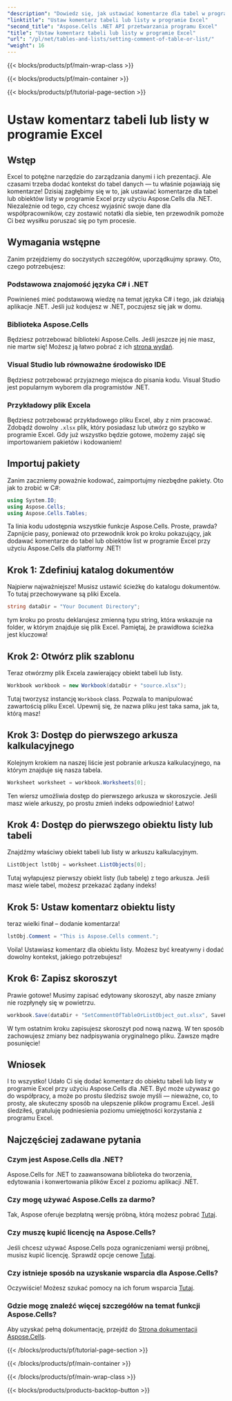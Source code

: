 ```yaml
---
"description": "Dowiedz się, jak ustawiać komentarze dla tabel w programie Excel za pomocą Aspose.Cells dla platformy .NET, korzystając z naszego prostego przewodnika krok po kroku."
"linktitle": "Ustaw komentarz tabeli lub listy w programie Excel"
"second_title": "Aspose.Cells .NET API przetwarzania programu Excel"
"title": "Ustaw komentarz tabeli lub listy w programie Excel"
"url": "/pl/net/tables-and-lists/setting-comment-of-table-or-list/"
"weight": 16
---
```


{{< blocks/products/pf/main-wrap-class >}}

{{< blocks/products/pf/main-container >}}

{{< blocks/products/pf/tutorial-page-section >}}

# Ustaw komentarz tabeli lub listy w programie Excel

## Wstęp
Excel to potężne narzędzie do zarządzania danymi i ich prezentacji. Ale czasami trzeba dodać kontekst do tabel danych — tu właśnie pojawiają się komentarze! Dzisiaj zagłębimy się w to, jak ustawiać komentarze dla tabel lub obiektów listy w programie Excel przy użyciu Aspose.Cells dla .NET. Niezależnie od tego, czy chcesz wyjaśnić swoje dane dla współpracowników, czy zostawić notatki dla siebie, ten przewodnik pomoże Ci bez wysiłku poruszać się po tym procesie.
## Wymagania wstępne
Zanim przejdziemy do soczystych szczegółów, uporządkujmy sprawy. Oto, czego potrzebujesz:
### Podstawowa znajomość języka C# i .NET
Powinieneś mieć podstawową wiedzę na temat języka C# i tego, jak działają aplikacje .NET. Jeśli już kodujesz w .NET, poczujesz się jak w domu.
### Biblioteka Aspose.Cells
Będziesz potrzebować biblioteki Aspose.Cells. Jeśli jeszcze jej nie masz, nie martw się! Możesz ją łatwo pobrać z ich [strona wydań](https://releases.aspose.com/cells/net/).
### Visual Studio lub równoważne środowisko IDE
Będziesz potrzebować przyjaznego miejsca do pisania kodu. Visual Studio jest popularnym wyborem dla programistów .NET.
### Przykładowy plik Excela
Będziesz potrzebować przykładowego pliku Excel, aby z nim pracować. Zdobądź dowolny `.xlsx` plik, który posiadasz lub utwórz go szybko w programie Excel.
Gdy już wszystko będzie gotowe, możemy zająć się importowaniem pakietów i kodowaniem!
## Importuj pakiety
Zanim zaczniemy poważnie kodować, zaimportujmy niezbędne pakiety. Oto jak to zrobić w C#:
```csharp
using System.IO;
using Aspose.Cells;
using Aspose.Cells.Tables;
```
Ta linia kodu udostępnia wszystkie funkcje Aspose.Cells. Proste, prawda?
Zapnijcie pasy, ponieważ oto przewodnik krok po kroku pokazujący, jak dodawać komentarze do tabel lub obiektów list w programie Excel przy użyciu Aspose.Cells dla platformy .NET!
## Krok 1: Zdefiniuj katalog dokumentów
Najpierw najważniejsze! Musisz ustawić ścieżkę do katalogu dokumentów. To tutaj przechowywane są pliki Excela.
```csharp
string dataDir = "Your Document Directory";
```
tym kroku po prostu deklarujesz zmienną typu string, która wskazuje na folder, w którym znajduje się plik Excel. Pamiętaj, że prawidłowa ścieżka jest kluczowa!
## Krok 2: Otwórz plik szablonu
Teraz otwórzmy plik Excela zawierający obiekt tabeli lub listy.
```csharp
Workbook workbook = new Workbook(dataDir + "source.xlsx");
```
Tutaj tworzysz instancję `Workbook` class. Pozwala to manipulować zawartością pliku Excel. Upewnij się, że nazwa pliku jest taka sama, jak ta, którą masz!
## Krok 3: Dostęp do pierwszego arkusza kalkulacyjnego
Kolejnym krokiem na naszej liście jest pobranie arkusza kalkulacyjnego, na którym znajduje się nasza tabela.
```csharp
Worksheet worksheet = workbook.Worksheets[0];
```
Ten wiersz umożliwia dostęp do pierwszego arkusza w skoroszycie. Jeśli masz wiele arkuszy, po prostu zmień indeks odpowiednio! Łatwo!
## Krok 4: Dostęp do pierwszego obiektu listy lub tabeli
Znajdźmy właściwy obiekt tabeli lub listy w arkuszu kalkulacyjnym.
```csharp
ListObject lstObj = worksheet.ListObjects[0];
```
Tutaj wyłapujesz pierwszy obiekt listy (lub tabelę) z tego arkusza. Jeśli masz wiele tabel, możesz przekazać żądany indeks!
## Krok 5: Ustaw komentarz obiektu listy
teraz wielki finał – dodanie komentarza!
```csharp
lstObj.Comment = "This is Aspose.Cells comment.";
```
Voila! Ustawiasz komentarz dla obiektu listy. Możesz być kreatywny i dodać dowolny kontekst, jakiego potrzebujesz!
## Krok 6: Zapisz skoroszyt
Prawie gotowe! Musimy zapisać edytowany skoroszyt, aby nasze zmiany nie rozpłynęły się w powietrzu.
```csharp
workbook.Save(dataDir + "SetCommentOfTableOrListObject_out.xlsx", SaveFormat.Xlsx);
```
W tym ostatnim kroku zapisujesz skoroszyt pod nową nazwą. W ten sposób zachowujesz zmiany bez nadpisywania oryginalnego pliku. Zawsze mądre posunięcie!
## Wniosek
I to wszystko! Udało Ci się dodać komentarz do obiektu tabeli lub listy w programie Excel przy użyciu Aspose.Cells dla .NET. Być może używasz go do współpracy, a może po prostu śledzisz swoje myśli — nieważne, co, to prosty, ale skuteczny sposób na ulepszenie plików programu Excel. Jeśli śledziłeś, gratuluję podniesienia poziomu umiejętności korzystania z programu Excel.
## Najczęściej zadawane pytania
### Czym jest Aspose.Cells dla .NET?  
Aspose.Cells for .NET to zaawansowana biblioteka do tworzenia, edytowania i konwertowania plików Excel z poziomu aplikacji .NET.
### Czy mogę używać Aspose.Cells za darmo?  
Tak, Aspose oferuje bezpłatną wersję próbną, którą możesz pobrać [Tutaj](https://releases.aspose.com/).
### Czy muszę kupić licencję na Aspose.Cells?  
Jeśli chcesz używać Aspose.Cells poza ograniczeniami wersji próbnej, musisz kupić licencję. Sprawdź opcje cenowe [Tutaj](https://purchase.aspose.com/buy).
### Czy istnieje sposób na uzyskanie wsparcia dla Aspose.Cells?  
Oczywiście! Możesz szukać pomocy na ich forum wsparcia [Tutaj](https://forum.aspose.com/c/cells/9).
### Gdzie mogę znaleźć więcej szczegółów na temat funkcji Aspose.Cells?  
Aby uzyskać pełną dokumentację, przejdź do [Strona dokumentacji Aspose.Cells](https://reference.aspose.com/cells/net/).


{{< /blocks/products/pf/tutorial-page-section >}}

{{< /blocks/products/pf/main-container >}}

{{< /blocks/products/pf/main-wrap-class >}}

{{< blocks/products/products-backtop-button >}}